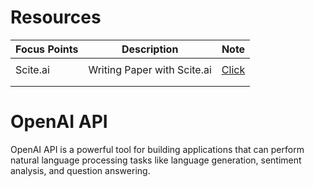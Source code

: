 # Resources

| Focus Points | Description                 | Note                                                         |
| ------------ | --------------------------- | ------------------------------------------------------------ |
|              |                             |                                                              |
| Scite.ai     | Writing Paper with Scite.ai | [Click](https://help.scite.ai/en-us/article/writing-a-paper-with-scite-nzgfms/) |
|              |                             |                                                              |
|              |                             |                                                              |



# OpenAI API

OpenAI API is a powerful tool for building applications that can perform natural language processing tasks like language generation, sentiment analysis, and question answering.

